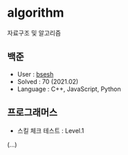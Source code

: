 # algorithm

자료구조 및 알고리즘

## 백준
- User : [bsesh](https://www.acmicpc.net/user/baesh)
- Solved : 70 (2021.02)
- Language : C++, JavaScript, Python

## 프로그래머스
-  스킬 체크 테스트 : Level.1

(...)
